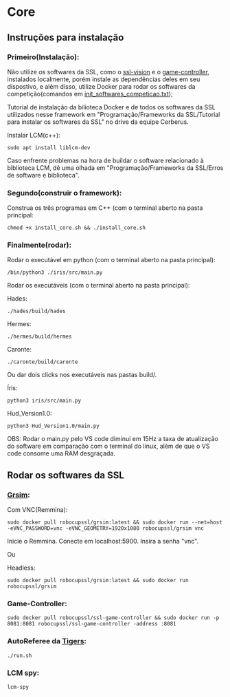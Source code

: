 # Core

## Instruções para instalação

### Primeiro(Instalação):

Não utilize os softwares da SSL, como o [ssl-vision](https://github.com/RoboCup-SSL/ssl-vision) e o [game-controller](https://github.com/RoboCup-SSL/ssl-game-controller), instalados localmente, porém instale as dependências deles em seu dispostivo, e além disso, utilize Docker para rodar os softwares da competição(comandos em [init_softwares_competicao.txt](https://github.com/CerberusRobotica/Core?tab=readme-ov-file#rodar-os-softwares-da-ssl));

Tutorial de instalação da bilioteca Docker e de todos os softwares da SSL utilizados nesse framework em "Programação/Frameworks da SSL/Tutorial para instalar os softwares da SSL" no drive da equipe Cerberus.
	
	
Instalar LCM(c++):

	sudo apt install liblcm-dev
		
Caso enfrente problemas na hora de buildar o software relacionado à biblioteca LCM, dê uma olhada em "Programação/Frameworks da SSL/Erros de software e biblioteca".


### Segundo(construir o framework):

Construa os três programas em C++ (com o terminal aberto na pasta principal:

	chmod +x install_core.sh && ./install_core.sh



### Finalmente(rodar):

Rodar o executável em python (com o terminal aberto na pasta principal):
	
	/bin/python3 ./iris/src/main.py

Rodar os executáveis (com o terminal aberto na pasta principal):

Hades:

	./hades/build/hades
Hermes:

	./hermes/build/hermes
Caronte:

	./caronte/build/caronte

Ou dar dois clicks nos executáveis nas pastas build/.

Íris:

 	python3 iris/src/main.py
Hud_Version1.0:

	python3 Hud_Version1.0/main.py
	
OBS: Rodar o main.py pelo VS code diminui em 15Hz a taxa de atualização do software em comparação com o terminal do linux, além de que o VS code consome uma RAM desgraçada.

## Rodar os softwares da SSL

### [Grsim](https://github.com/RoboCup-SSL/grSim):

Com VNC(Remmina): 
	
	sudo docker pull robocupssl/grsim:latest && sudo docker run --net=host -eVNC_PASSWORD=vnc -eVNC_GEOMETRY=1920x1080 robocupssl/grsim vnc

Inicie o Remmina. Conecte em localhost:5900. Insira a senha "vnc".

Ou

Headless: 
	
	sudo docker pull robocupssl/grsim:latest && sudo docker run robocupssl/grsim


### Game-Controller:

	sudo docker pull robocupssl/ssl-game-controller && sudo docker run -p 8081:8081 robocupssl/ssl-game-controller -address :8081

### AutoReferee da [Tigers](https://github.com/TIGERs-Mannheim/AutoReferee):

	./run.sh

### LCM spy:

	lcm-spy

